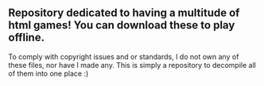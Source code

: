 Repository dedicated to having a multitude of html games! You can download these to play offline.
-------------------------------------------------------------------------------------------------------
To comply with copyright issues and or standards, I do not own any of these files, nor have I made any.
This is simply a repository to decompile all of them into one place :)
